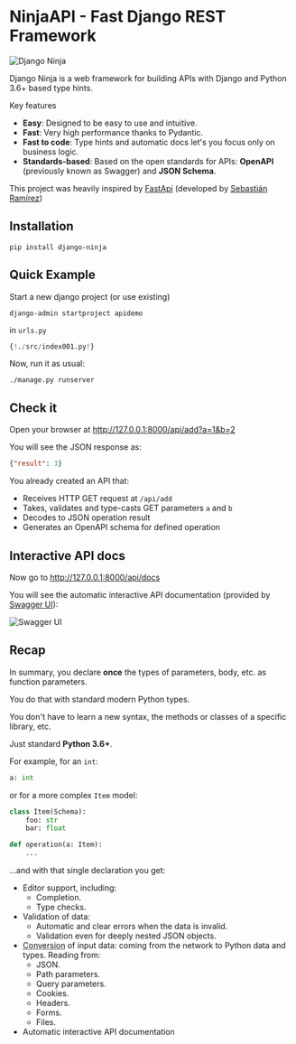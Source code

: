 # NinjaAPI - Fast Django REST Framework

![Django Ninja](img/hero.png)

Django Ninja is a web framework for building APIs with Django and Python 3.6+ based type hints.

Key features

 - **Easy**: Designed to be easy to use and intuitive.
 - **Fast**: Very high performance thanks to Pydantic. 
 - **Fast to code**: Type hints and automatic docs let's you focus only on business logic.
 - **Standards-based**: Based on the open standards for APIs: **OpenAPI** (previously known as Swagger) and **JSON Schema**.

This project was heavily inspired by <a href="https://fastapi.tiangolo.com/" target="_blank">FastApi</a> (developed by <a href="https://github.com/tiangolo" target="_blank">Sebastián Ramírez</a>)

## Installation

```
pip install django-ninja
```

## Quick Example

Start a new django project (or use existing)
```
django-admin startproject apidemo
```

in `urls.py`

```Python hl_lines="3 5 8 9 10 15"
{!./src/index001.py!}
```

Now, run it as usual:
```
./manage.py runserver
```

## Check it

Open your browser at <a href="http://127.0.0.1:8000/api/add?a=1&b=2" target="_blank">http://127.0.0.1:8000/api/add?a=1&b=2</a>

You will see the JSON response as:
```JSON
{"result": 3}
```
You already created an API that:

 - Receives HTTP GET request at `/api/add`
 - Takes, validates and type-casts GET parameters `a` and `b`
 - Decodes to JSON operation result
 - Generates an OpenAPI schema for defined operation

## Interactive API docs

Now go to <a href="http://127.0.0.1:8000/api/docs" target="_blank">http://127.0.0.1:8000/api/docs</a>

You will see the automatic interactive API documentation (provided by <a href="https://github.com/swagger-api/swagger-ui" target="_blank">Swagger UI</a>):


![Swagger UI](img/index-swagger-ui.png)


## Recap

In summary, you declare **once** the types of parameters, body, etc. as function parameters. 

You do that with standard modern Python types.

You don't have to learn a new syntax, the methods or classes of a specific library, etc.

Just standard **Python 3.6+**.

For example, for an `int`:

```Python
a: int
```

or for a more complex `Item` model:

```Python
class Item(Schema):
    foo: str
    bar: float

def operation(a: Item):
    ...
```

...and with that single declaration you get:

* Editor support, including:
    * Completion.
    * Type checks.
* Validation of data:
    * Automatic and clear errors when the data is invalid.
    * Validation even for deeply nested JSON objects.
* <abbr title="also known as: serialization, parsing, marshalling">Conversion</abbr> of input data: coming from the network to Python data and types. Reading from:
    * JSON.
    * Path parameters.
    * Query parameters.
    * Cookies.
    * Headers.
    * Forms.
    * Files.
* Automatic interactive API documentation
